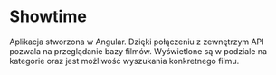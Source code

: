 # Showtime

Aplikacja stworzona w Angular. Dzięki połączeniu z zewnętrzym API pozwala na przeglądanie bazy filmów. Wyświetlone są w podziale na kategorie oraz jest możliwość wyszukania konkretnego filmu.
